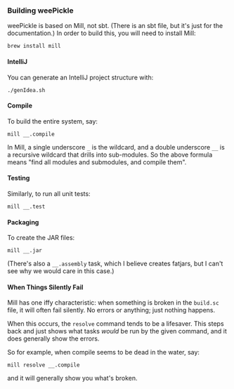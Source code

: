 ### Building weePickle

weePickle is based on Mill, not sbt. (There is an sbt file, but it's just
for the documentation.) In order to build this, you will need to install
Mill:
```
brew install mill
```

#### IntelliJ
You can generate an IntelliJ project structure with:
```
./genIdea.sh
```

#### Compile

To build the entire system, say:
```
mill __.compile
```
In Mill, a single underscore `_` is the wildcard, and a double underscore
`__` is a recursive wildcard that drills into sub-modules. So the above
formula means "find all modules and submodules, and compile them".

#### Testing

Similarly, to run all unit tests:
```
mill __.test
```

#### Packaging

To create the JAR files:
```
mill __.jar
```

(There's also a `__.assembly` task, which I believe creates fatjars,
but I can't see why we would care in this case.)

#### When Things Silently Fail

Mill has one iffy characteristic: when something is broken in the
`build.sc` file, it will often fail silently. No errors or anything;
just nothing happens.

When this occurs, the `resolve` command tends to be a lifesaver. This
steps back and just shows what tasks *would* be run by the given
command, and it does generally show the errors.

So for example, when compile seems to be dead in the water, say:
```
mill resolve __.compile
```
and it will generally show you what's broken.
